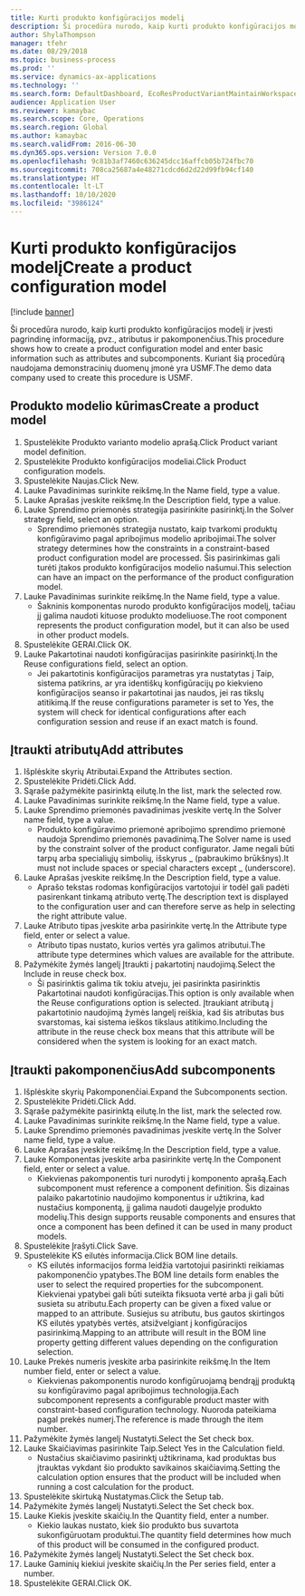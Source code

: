 ```yaml
---
title: Kurti produkto konfigūracijos modelį
description: Ši procedūra nurodo, kaip kurti produkto konfigūracijos modelį ir įvesti pagrindinę informaciją, pvz., atributus ir pakomponenčius.
author: ShylaThompson
manager: tfehr
ms.date: 08/29/2018
ms.topic: business-process
ms.prod: ''
ms.service: dynamics-ax-applications
ms.technology: ''
ms.search.form: DefaultDashboard, EcoResProductVariantMaintainWorkspace, PCProductConfigurationModelListPage, PCCreateProductConfigurationModel, PCProductConfigurationModelDetails, PCBOMLineDetails
audience: Application User
ms.reviewer: kamaybac
ms.search.scope: Core, Operations
ms.search.region: Global
ms.author: kamaybac
ms.search.validFrom: 2016-06-30
ms.dyn365.ops.version: Version 7.0.0
ms.openlocfilehash: 9c81b3af7460c636245dcc16affcb05b724fbc70
ms.sourcegitcommit: 708ca25687a4e48271cdcd6d2d22d99fb94cf140
ms.translationtype: HT
ms.contentlocale: lt-LT
ms.lasthandoff: 10/10/2020
ms.locfileid: "3986124"
---
```

# <a name="create-a-product-configuration-model"></a><span data-ttu-id="486eb-103">Kurti produkto konfigūracijos modelį</span><span class="sxs-lookup"><span data-stu-id="486eb-103">Create a product configuration model</span></span>

[!include [banner](../../includes/banner.md)]

<span data-ttu-id="486eb-104">Ši procedūra nurodo, kaip kurti produkto konfigūracijos modelį ir įvesti pagrindinę informaciją, pvz., atributus ir pakomponenčius.</span><span class="sxs-lookup"><span data-stu-id="486eb-104">This procedure shows how to create a product configuration model and enter basic information such as attributes and subcomponents.</span></span> <span data-ttu-id="486eb-105">Kuriant šią procedūrą naudojama demonstracinių duomenų įmonė yra USMF.</span><span class="sxs-lookup"><span data-stu-id="486eb-105">The demo data company used to create this procedure is USMF.</span></span>


## <a name="create-a-product-model"></a><span data-ttu-id="486eb-106">Produkto modelio kūrimas</span><span class="sxs-lookup"><span data-stu-id="486eb-106">Create a product model</span></span>
1. <span data-ttu-id="486eb-107">Spustelėkite Produkto varianto modelio aprašą.</span><span class="sxs-lookup"><span data-stu-id="486eb-107">Click Product variant model definition.</span></span>
2. <span data-ttu-id="486eb-108">Spustelėkite Produkto konfigūracijos modeliai.</span><span class="sxs-lookup"><span data-stu-id="486eb-108">Click Product configuration models.</span></span>
3. <span data-ttu-id="486eb-109">Spustelėkite Naujas.</span><span class="sxs-lookup"><span data-stu-id="486eb-109">Click New.</span></span>
4. <span data-ttu-id="486eb-110">Lauke Pavadinimas surinkite reikšmę.</span><span class="sxs-lookup"><span data-stu-id="486eb-110">In the Name field, type a value.</span></span>
5. <span data-ttu-id="486eb-111">Lauke Aprašas įveskite reikšmę.</span><span class="sxs-lookup"><span data-stu-id="486eb-111">In the Description field, type a value.</span></span>
6. <span data-ttu-id="486eb-112">Lauke Sprendimo priemonės strategija pasirinkite pasirinktį.</span><span class="sxs-lookup"><span data-stu-id="486eb-112">In the Solver strategy field, select an option.</span></span>
    * <span data-ttu-id="486eb-113">Sprendimo priemonės strategija nustato, kaip tvarkomi produktų konfigūravimo pagal apribojimus modelio apribojimai.</span><span class="sxs-lookup"><span data-stu-id="486eb-113">The solver strategy determines how the constraints in a constraint-based product configuration model are processed.</span></span> <span data-ttu-id="486eb-114">Šis pasirinkimas gali turėti įtakos produkto konfigūracijos modelio našumui.</span><span class="sxs-lookup"><span data-stu-id="486eb-114">This selection can have an impact on the performance of the product configuration model.</span></span>  
7. <span data-ttu-id="486eb-115">Lauke Pavadinimas surinkite reikšmę.</span><span class="sxs-lookup"><span data-stu-id="486eb-115">In the Name field, type a value.</span></span>
    * <span data-ttu-id="486eb-116">Šakninis komponentas nurodo produkto konfigūracijos modelį, tačiau jį galima naudoti kituose produkto modeliuose.</span><span class="sxs-lookup"><span data-stu-id="486eb-116">The root component represents the product configuration model, but it can also be used in other product models.</span></span>  
8. <span data-ttu-id="486eb-117">Spustelėkite GERAI.</span><span class="sxs-lookup"><span data-stu-id="486eb-117">Click OK.</span></span>
9. <span data-ttu-id="486eb-118">Lauke Pakartotinai naudoti konfigūracijas pasirinkite pasirinktį.</span><span class="sxs-lookup"><span data-stu-id="486eb-118">In the Reuse configurations field, select an option.</span></span>
    * <span data-ttu-id="486eb-119">Jei pakartotinis konfigūracijos parametras yra nustatytas į Taip, sistema patikrins, ar yra identiškų konfigūracijų po kiekvieno konfigūracijos seanso ir pakartotinai jas naudos, jei ras tikslų atitikimą.</span><span class="sxs-lookup"><span data-stu-id="486eb-119">If the reuse configurations parameter is set to Yes, the system will check for identical configurations after each configuration session and reuse if an exact match is found.</span></span>  

## <a name="add-attributes"></a><span data-ttu-id="486eb-120">Įtraukti atributų</span><span class="sxs-lookup"><span data-stu-id="486eb-120">Add attributes</span></span>
1. <span data-ttu-id="486eb-121">Išplėskite skyrių Atributai.</span><span class="sxs-lookup"><span data-stu-id="486eb-121">Expand the Attributes section.</span></span>
2. <span data-ttu-id="486eb-122">Spustelėkite Pridėti.</span><span class="sxs-lookup"><span data-stu-id="486eb-122">Click Add.</span></span>
3. <span data-ttu-id="486eb-123">Sąraše pažymėkite pasirinktą eilutę.</span><span class="sxs-lookup"><span data-stu-id="486eb-123">In the list, mark the selected row.</span></span>
4. <span data-ttu-id="486eb-124">Lauke Pavadinimas surinkite reikšmę.</span><span class="sxs-lookup"><span data-stu-id="486eb-124">In the Name field, type a value.</span></span>
5. <span data-ttu-id="486eb-125">Lauke Sprendimo priemonės pavadinimas įveskite vertę.</span><span class="sxs-lookup"><span data-stu-id="486eb-125">In the Solver name field, type a value.</span></span>
    * <span data-ttu-id="486eb-126">Produkto konfigūravimo priemonė apribojimo sprendimo priemonė naudoja Sprendimo priemonės pavadinimą.</span><span class="sxs-lookup"><span data-stu-id="486eb-126">The Solver name is used by the constraint solver of the product configurator.</span></span> <span data-ttu-id="486eb-127">Jame negali būti tarpų arba specialiųjų simbolių, išskyrus _ (pabraukimo brūkšnys).</span><span class="sxs-lookup"><span data-stu-id="486eb-127">It must not include spaces or special characters except _ (underscore).</span></span>  
6. <span data-ttu-id="486eb-128">Lauke Aprašas įveskite reikšmę.</span><span class="sxs-lookup"><span data-stu-id="486eb-128">In the Description field, type a value.</span></span>
    * <span data-ttu-id="486eb-129">Aprašo tekstas rodomas konfigūracijos vartotojui ir todėl gali padėti pasirenkant tinkamą atributo vertę.</span><span class="sxs-lookup"><span data-stu-id="486eb-129">The description text is displayed to the configuration user and can therefore serve as help in selecting the right attribute value.</span></span>  
7. <span data-ttu-id="486eb-130">Lauke Atributo tipas įveskite arba pasirinkite vertę.</span><span class="sxs-lookup"><span data-stu-id="486eb-130">In the Attribute type field, enter or select a value.</span></span>
    * <span data-ttu-id="486eb-131">Atributo tipas nustato, kurios vertės yra galimos atributui.</span><span class="sxs-lookup"><span data-stu-id="486eb-131">The attribute type determines which values are available for the attribute.</span></span>  
8. <span data-ttu-id="486eb-132">Pažymėkite žymės langelį Įtraukti į pakartotinį naudojimą.</span><span class="sxs-lookup"><span data-stu-id="486eb-132">Select the Include in reuse check box.</span></span>
    * <span data-ttu-id="486eb-133">Ši pasirinktis galima tik tokiu atveju, jei pasirinkta pasirinktis Pakartotinai naudoti konfigūracijas.</span><span class="sxs-lookup"><span data-stu-id="486eb-133">This option is only available when the Reuse configurations option is selected.</span></span> <span data-ttu-id="486eb-134">Įtraukiant atributą į pakartotinio naudojimą žymės langelį reiškia, kad šis atributas bus svarstomas, kai sistema ieškos tikslaus atitikimo.</span><span class="sxs-lookup"><span data-stu-id="486eb-134">Including the attribute in the reuse check box means that this attribute will be considered when the system is looking for an exact match.</span></span>  

## <a name="add-subcomponents"></a><span data-ttu-id="486eb-135">Įtraukti pakomponenčius</span><span class="sxs-lookup"><span data-stu-id="486eb-135">Add subcomponents</span></span>
1. <span data-ttu-id="486eb-136">Išplėskite skyrių Pakomponenčiai.</span><span class="sxs-lookup"><span data-stu-id="486eb-136">Expand the Subcomponents section.</span></span>
2. <span data-ttu-id="486eb-137">Spustelėkite Pridėti.</span><span class="sxs-lookup"><span data-stu-id="486eb-137">Click Add.</span></span>
3. <span data-ttu-id="486eb-138">Sąraše pažymėkite pasirinktą eilutę.</span><span class="sxs-lookup"><span data-stu-id="486eb-138">In the list, mark the selected row.</span></span>
4. <span data-ttu-id="486eb-139">Lauke Pavadinimas surinkite reikšmę.</span><span class="sxs-lookup"><span data-stu-id="486eb-139">In the Name field, type a value.</span></span>
5. <span data-ttu-id="486eb-140">Lauke Sprendimo priemonės pavadinimas įveskite vertę.</span><span class="sxs-lookup"><span data-stu-id="486eb-140">In the Solver name field, type a value.</span></span>
6. <span data-ttu-id="486eb-141">Lauke Aprašas įveskite reikšmę.</span><span class="sxs-lookup"><span data-stu-id="486eb-141">In the Description field, type a value.</span></span>
7. <span data-ttu-id="486eb-142">Lauke Komponentas įveskite arba pasirinkite vertę.</span><span class="sxs-lookup"><span data-stu-id="486eb-142">In the Component field, enter or select a value.</span></span>
    * <span data-ttu-id="486eb-143">Kiekvienas pakomponentis turi nurodyti į komponento aprašą.</span><span class="sxs-lookup"><span data-stu-id="486eb-143">Each subcomponent must reference a component definition.</span></span> <span data-ttu-id="486eb-144">Šis dizainas palaiko pakartotinio naudojimo komponentus ir užtikrina, kad nustačius komponentą, jį galima naudoti daugelyje produkto modelių.</span><span class="sxs-lookup"><span data-stu-id="486eb-144">This design supports reusable components and ensures that once a component has been defined it can be used in many product models.</span></span>  
8. <span data-ttu-id="486eb-145">Spustelėkite Įrašyti.</span><span class="sxs-lookup"><span data-stu-id="486eb-145">Click Save.</span></span>
9. <span data-ttu-id="486eb-146">Spustelėkite KS eilutės informacija.</span><span class="sxs-lookup"><span data-stu-id="486eb-146">Click BOM line details.</span></span>
    * <span data-ttu-id="486eb-147">KS eilutės informacijos forma leidžia vartotojui pasirinkti reikiamas pakomponenčio ypatybes.</span><span class="sxs-lookup"><span data-stu-id="486eb-147">The BOM line details form enables the user to select the required properties for the subcomponent.</span></span> <span data-ttu-id="486eb-148">Kiekvienai ypatybei gali būti suteikta fiksuota vertė arba ji gali būti susieta su atributu.</span><span class="sxs-lookup"><span data-stu-id="486eb-148">Each property can be given a fixed value or mapped to an attribute.</span></span> <span data-ttu-id="486eb-149">Susiejus su atributu, bus gautos skirtingos KS eilutės ypatybės vertės, atsižvelgiant į konfigūracijos pasirinkimą.</span><span class="sxs-lookup"><span data-stu-id="486eb-149">Mapping to an attribute will result in the BOM line property getting different values depending on the configuration selection.</span></span>  
10. <span data-ttu-id="486eb-150">Lauke Prekės numeris įveskite arba pasirinkite reikšmę.</span><span class="sxs-lookup"><span data-stu-id="486eb-150">In the Item number field, enter or select a value.</span></span>
    * <span data-ttu-id="486eb-151">Kiekvienas pakomponentis nurodo konfigūruojamą bendrąjį produktą su konfigūravimo pagal apribojimus technologija.</span><span class="sxs-lookup"><span data-stu-id="486eb-151">Each subcomponent represents a configurable product master with constraint-based configuration technology.</span></span> <span data-ttu-id="486eb-152">Nuoroda pateikiama pagal prekės numerį.</span><span class="sxs-lookup"><span data-stu-id="486eb-152">The reference is made through the item number.</span></span>  
11. <span data-ttu-id="486eb-153">Pažymėkite žymės langelį Nustatyti.</span><span class="sxs-lookup"><span data-stu-id="486eb-153">Select the Set check box.</span></span>
12. <span data-ttu-id="486eb-154">Lauke Skaičiavimas pasirinkite Taip.</span><span class="sxs-lookup"><span data-stu-id="486eb-154">Select Yes in the Calculation field.</span></span>
    * <span data-ttu-id="486eb-155">Nustačius skaičiavimo pasirinktį užtikrinama, kad produktas bus įtrauktas vykdant šio produkto savikainos skaičiavimą.</span><span class="sxs-lookup"><span data-stu-id="486eb-155">Setting the calculation option ensures that the product will be included when running a cost calculation for the product.</span></span>  
13. <span data-ttu-id="486eb-156">Spustelėkite skirtuką Nustatymas.</span><span class="sxs-lookup"><span data-stu-id="486eb-156">Click the Setup tab.</span></span>
14. <span data-ttu-id="486eb-157">Pažymėkite žymės langelį Nustatyti.</span><span class="sxs-lookup"><span data-stu-id="486eb-157">Select the Set check box.</span></span>
15. <span data-ttu-id="486eb-158">Lauke Kiekis įveskite skaičių.</span><span class="sxs-lookup"><span data-stu-id="486eb-158">In the Quantity field, enter a number.</span></span>
    * <span data-ttu-id="486eb-159">Kiekio laukas nustato, kiek šio produkto bus suvartota sukonfigūruotam produktui.</span><span class="sxs-lookup"><span data-stu-id="486eb-159">The quantity field determines how much of this product will be consumed in the configured product.</span></span>  
16. <span data-ttu-id="486eb-160">Pažymėkite žymės langelį Nustatyti.</span><span class="sxs-lookup"><span data-stu-id="486eb-160">Select the Set check box.</span></span>
17. <span data-ttu-id="486eb-161">Lauke Gaminių kiekiui įveskite skaičių.</span><span class="sxs-lookup"><span data-stu-id="486eb-161">In the Per series field, enter a number.</span></span>
18. <span data-ttu-id="486eb-162">Spustelėkite GERAI.</span><span class="sxs-lookup"><span data-stu-id="486eb-162">Click OK.</span></span>

